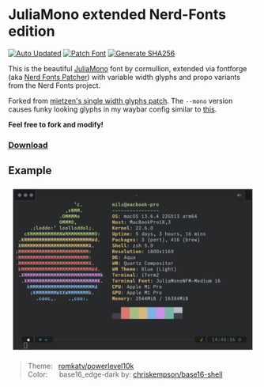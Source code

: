 # JuliaMono extended Nerd-Fonts edition
[![Auto Updated](https://github.com/dendarrion/juliamono-nerd-font-variant/actions/workflows/auto-update.yml/badge.svg)](https://github.com/dendarrion/juliamono-nerd-font-variant/actions/workflows/auto-update.yml) [![Patch Font](https://github.com/dendarrion/juliamono-nerd-font-variant/actions/workflows/patch-font.yml/badge.svg)](https://github.com/dendarrion/juliamono-nerd-font-variant/actions/workflows/patch-font.yml) [![Generate SHA256](https://github.com/dendarrion/juliamono-nerd-font-variant/actions/workflows/release_sha.yml/badge.svg)](https://github.com/dendarrion/juliamono-nerd-font-variant/actions/workflows/release_sha.yml)

This is the beautiful [JuliaMono](https://github.com/cormullion/juliamono) font by cormullion, extended via fontforge (aka [Nerd Fonts Patcher](https://github.com/ryanoasis/nerd-fonts#font-patcher)) with variable width glyphs and propo variants from the Nerd Fonts project.

Forked from [mietzen's single width glyphs patch](https://github.com/mietzen/juliamono-nerd-font). The `--mono` version causes funky looking glyphs in my waybar config similar to [this](https://old.reddit.com/r/voidlinux/comments/10o6yql/nerdfont_glyphs_too_small_on_waybar).

**Feel free to fork and modify!**

### [Download](https://github.com/mietzen/juliamono-nerd-font/releases/download/v0.058/fonts.zip)

## Example

![preview](./preview.png)

>Theme:&nbsp;&nbsp;&nbsp;[romkatv/powerlevel10k](https://github.com/romkatv/powerlevel10k)\
>Color:&nbsp;&nbsp;&nbsp;&nbsp;&nbsp;&nbsp;base16_edge-dark by: [chriskempson/base16-shell](https://github.com/chriskempson/base16-shell)

